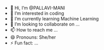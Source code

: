 - 👋 Hi, I’m @PALLAVI-MANI
- 👀 I’m interested in coding
- 🌱 I’m currently learning Machine Learning
- 💞️ I’m looking to collaborate on ...
- 📫 How to reach me ...
- 😄 Pronouns: She/her
- ⚡ Fun fact: ...

<!---
PALLAVI-MANI/PALLAVI-MANI is a ✨ special ✨ repository because its `README.md` (this file) appears on your GitHub profile.
You can click the Preview link to take a look at your changes.
--->
